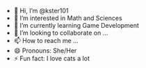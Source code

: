- 👋 Hi, I’m @kster101
- 👀 I’m interested in Math and Sciences
- 🌱 I’m currently learning Game Development
- 💞️ I’m looking to collaborate on ...
- 📫 How to reach me ...
- 😄 Pronouns: She/Her
- ⚡ Fun fact: I love cats a lot

<!---
kster101/kster101 is a ✨ special ✨ repository because its `README.md` (this file) appears on your GitHub profile.
You can click the Preview link to take a look at your changes.
--->
